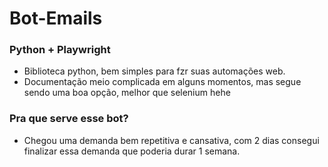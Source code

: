 # Bot-Emails

### Python + Playwright

- Biblioteca python, bem simples para fzr suas automações web.
- Documentação meio complicada em alguns momentos, mas segue sendo uma boa opção, melhor que selenium hehe

### Pra que serve esse bot?

- Chegou uma demanda bem repetitiva e cansativa, com 2 dias consegui finalizar essa demanda que poderia durar 1 semana.
